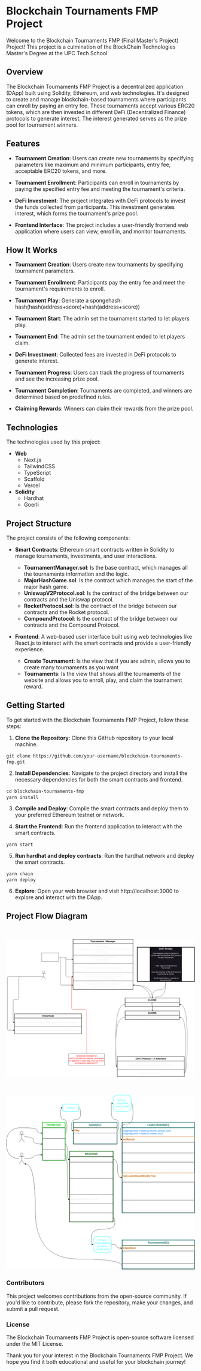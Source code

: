 # Blockchain Tournaments FMP Project

Welcome to the Blockchain Tournaments FMP (Final Master's Project) Project! This project is a culmination of the BlockChain Technologies Master's Degree at the UPC Tech School.

## Overview
The Blockchain Tournaments FMP Project is a decentralized application (DApp) built using Solidity, Ethereum, and web technologies. It's designed to create and manage blockchain-based tournaments where participants can enroll by paying an entry fee. These tournaments accept various ERC20 tokens, which are then invested in different DeFi (Decentralized Finance) protocols to generate interest. The interest generated serves as the prize pool for tournament winners.

## Features

- **Tournament Creation**: Users can create new tournaments by specifying parameters like maximum and minimum participants, entry fee, acceptable ERC20 tokens, and more.

- **Tournament Enrollment**: Participants can enroll in tournaments by paying the specified entry fee and meeting the tournament's criteria.

- **DeFi Investment**: The project integrates with DeFi protocols to invest the funds collected from participants. This investment generates interest, which forms the tournament's prize pool.

- **Frontend Interface**: The project includes a user-friendly frontend web application where users can view, enroll in, and monitor tournaments.

## How It Works

- **Tournament Creation**: Users create new tournaments by specifying tournament parameters.

- **Tournament Enrollment**: Participants pay the entry fee and meet the tournament's requirements to enroll.

- **Tournament Play**: Generate a spongehash: hash(hash(address+score)+hash(address+score))

- **Tournament Start**: The admin set the tournament started to let players play.

- **Tournament End**: The admin set the tournament ended to let players claim.

- **DeFi Investment**: Collected fees are invested in DeFi protocols to generate interest.

- **Tournament Progress**: Users can track the progress of tournaments and see the increasing prize pool.

- **Tournament Completion**: Tournaments are completed, and winners are determined based on predefined rules.

- **Claiming Rewards**: Winners can claim their rewards from the prize pool.

## Technologies

The technologies used by this project:
- **Web**
    - Next.js
    - TailwindCSS
    - TypeScript
    - Scaffold
    - Vercel
- **Solidity**
    - Hardhat
    - Goerli


## Project Structure

The project consists of the following components:

- **Smart Contracts**: Ethereum smart contracts written in Solidity to manage tournaments, investments, and user interactions.
    - **TournamentManager.sol**: Is the base contract, which manages all the tournaments information and the logic.
    - **MajorHashGame.sol**: Is the contract which manages the start of the major hash game.
    - **UniswapV2Protocol.sol**: Is the contract of the bridge between our contracts and the Uniswap protocol.
    - **RocketProtocol.sol**: Is the contract of the bridge between our contracts and the Rocket protocol.
    - **CompoundProtocol**: Is the contract of the bridge between our contracts and the Compound Protocol.

- **Frontend**: A web-based user interface built using web technologies like React.js to interact with the smart contracts and provide a user-friendly experience.
    - **Create Tournament**: Is the view that if you are admin, allows you to create many tournaments as you want
    - **Tournaments**: Is the view that shows all the tournaments of the website and allows you to enroll, play, and claim the tournament reward.

## Getting Started

To get started with the Blockchain Tournaments FMP Project, follow these steps:

1. **Clone the Repository**: Clone this GitHub repository to your local machine.

``` shell
git clone https://github.com/your-username/blockchain-tournaments-fmp.git
```

2. **Install Dependencies**: Navigate to the project directory and install the necessary dependencies for both the smart contracts and frontend.

```shell
cd blockchain-tournaments-fmp
yarn install
```

3. **Compile and Deploy**: Compile the smart contracts and deploy them to your preferred Ethereum testnet or network.

4. **Start the Frontend**: Run the frontend application to interact with the smart contracts.

```shell
yarn start
```

5. **Run hardhat and deploy contracts**: Run the hardhat network and deploy the smart contracts.

```shell
yarn chain
yarn deploy
```

6. **Explore**: Open your web browser and visit http://localhost:3000 to explore and interact with the DApp.

## Project Flow Diagram
<br>

![alt text](./AppFlowSchema.drawio.png "Title")

<br>

![alt text](./GameFlowSchema.drawio.png "Title")

### Contributors

This project welcomes contributions from the open-source community. If you'd like to contribute, please fork the repository, make your changes, and submit a pull request.

### License

The Blockchain Tournaments FMP Project is open-source software licensed under the MIT License.

Thank you for your interest in the Blockchain Tournaments FMP Project. We hope you find it both educational and useful for your blockchain journey!





